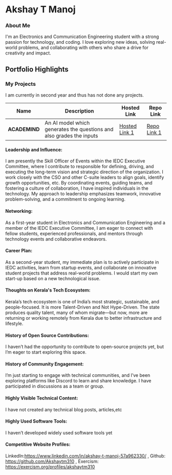 # Akshay T Manoj

### About Me

I'm an Electronics and Communication Engineering student with a strong passion for technology, and coding. I love exploring new ideas, solving real-world problems, and collaborating with others who share a drive for creativity and impact.



## Portfolio Highlights

### My Projects

I am currently in second year and thus has not done any projects.

| Name                | Description                                                               | Hosted Link                              | Repo Link                                                      |
|---------------------|---------------------------------------------------------------------------|------------------------------------------|----------------------------------------------------------------|
| **ACADEMIND**  | An AI model which generates the questions and also grades the inputs                                         | [Hosted Link 1](http://127.0.0.1:5000)    | [Repo Link 1](https://github.com/404-Debuggable/IUIT-Project)             |


#### Leadership and Influence:

I am presently the Skill Officer of Events within the IEDC Executive Committee, where I contribute to  responsible for defining, driving, and executing the long-term vision and strategic direction of the organization. I work closely with the CSO and other C-suite leaders to align goals, identify growth opportunities, etc. By coordinating events, guiding teams, and fostering a culture of collaboration, I have inspired individuals in the technology. My approach to leadership emphasizes teamwork, innovative problem-solving, and a commitment to ongoing learning.

#### Networking:

As a first-year student in Electronics and Communication Engineering and a member of the IEDC Executive Committee, I am eager to connect with fellow students, experienced professionals, and mentors through technology events and collaborative endeavors.

#### Career Plan:

As a second-year student, my immediate plan is to actively participate in IEDC activities, learn from startup events, and collaborate on innovative student projects that address real-world problems. I would start my own start-up based on a new technological issue.

#### Thoughts on Kerala's Tech Ecosystem:

Kerala’s tech ecosystem is one of India’s most strategic, sustainable, and people-focused. It is more Talent-Driven and Not Hype-Driven. The state produces quality talent, many of whom migrate—but now, more are returning or working remotely from Kerala due to better infrastructure and lifestyle.

#### History of Open Source Contributions:

I haven’t had the opportunity to contribute to open-source projects yet, but I’m eager to start exploring this space.
#### History of Community Engagement:

I’m just starting to engage with technical communities, and I’ve been exploring platforms like Discord to learn and share knowledge. I have participated in discussions as a team or group.

#### Highly Visible Technical Content:

I have not created any technical blog posts, articles,etc

#### Highly Used Software Tools:

I haven’t developed widely used software tools yet

#### Competitive Website Profiles:

LinkedIn:https://www.linkedin.com/in/akshay-t-manoj-57a962330/ ,
Github: https://github.com/Akshaytm310 ,
Exercism: https://exercism.org/profiles/akshaytm310
